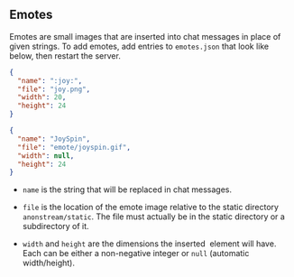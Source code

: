 ## Emotes

Emotes are small images that are inserted into chat messages in place of
given strings.  To add emotes, add entries to `emotes.json` that look
like below, then restart the server.

```json
{
  "name": ":joy:",
  "file": "joy.png",
  "width": 20,
  "height": 24
}
```
```json
{
  "name": "JoySpin",
  "file": "emote/joyspin.gif",
  "width": null,
  "height": 24
}
```

* `name` is the string that will be replaced in chat messages.

* `file` is the location of the emote image relative to the static
  directory `anonstream/static`.  The file must actually be in the
  static directory or a subdirectory of it.

* `width` and `height` are the dimensions the inserted <img> element
  will have.  Each can be either a non-negative integer or `null`
  (automatic width/height).
